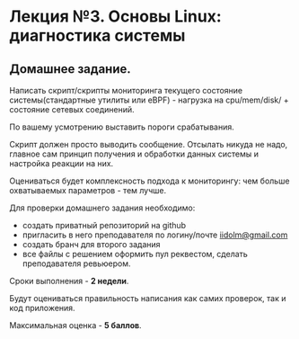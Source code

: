 # Лекция №3. Основы Linux: диагностика системы
## Домашнее задание.
Написать скрипт/скрипты мониторинга текущего состояние системы(стандартные утилиты или eBPF) - нагрузка на cpu/mem/disk/ + состояние сетевых соединений.

По вашему усмотрению выставить пороги срабатывания.

Скрипт должен просто выводить сообщение. Отсылать никуда не надо, главное сам принцип получения и обработки данных системы и настройка реакции на них.

Оцениваться будет комплексность подхода к мониторингу: чем больше охватываемых параметров - тем лучше.

Для проверки домашнего задания необходимо:
- создать приватный репозиторий на github
- пригласить в него преподавателя по логину/почте iidolm@gmail.com
- создать бранч для второго задания
- все файлы c решением оформить пул реквестом, сделать преподавателя ревьюером.

Сроки выполнения - **2 недели**.

Будут оцениваться правильность написания как самих проверок, так и код приложения.


Максимальная оценка - **5 баллов**.
